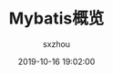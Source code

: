 ---
layout: post
title:  "Mybatis概览"
date:   2019-10-16 19:02:00
categories: article
tags: java
author: "sxzhou"
---